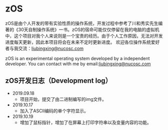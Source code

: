 # zOS


zOS是由个人开发的带有实验性质的操作系统，开发过程中参考了川和秀实先生编著的《30天自制操作系统》一书。zOS的宿命可能仅仅停留在我的电脑的虚拟机中，这个项目对我个人来说则是一个宝贵的经历。由于个人工作原因，无法对开发进度每天更新，因此本项目将会在未来不定时更新进度。
欢迎各位操作系统爱好者与我交流：liubingxing@nucosc.com

zOS is an experimental operating system developed by a independent developer.
You can contact with me by email:liubingxing@nucosc.com

## zOS开发日志（Development log）
* 2019.09.18
  * 项目开始，提交了由二进制编写的img文件。
* 2019.10.17
  * 加入了ASCII编码的单个字符显示。
* 2019.10.19
  * 增加了鼠标指针，增加了在屏幕上打印字符串以及变量内容的功能。